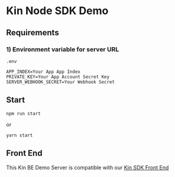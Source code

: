 # Kin Node SDK Demo

## Requirements

### 1) Environment variable for server URL

`.env`

```
APP_INDEX=Your App App Index
PRIVATE_KEY=Your App Account Secret Key
SERVER_WEBHOOK_SECRET=Your Webhook Secret
```

## Start

```
npm run start
```

or

```
yarn start
```
## Front End
This Kin BE Demo Server is compatible with our [Kin SDK Front End](https://github.com/kinecosystem/kin-sdk-demo-fe)
